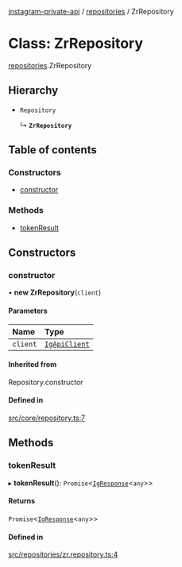[instagram-private-api](../../README.md) / [repositories](../../modules/repositories.md) / ZrRepository

# Class: ZrRepository

[repositories](../../modules/repositories.md).ZrRepository

## Hierarchy

- `Repository`

  ↳ **`ZrRepository`**

## Table of contents

### Constructors

- [constructor](ZrRepository.md#constructor)

### Methods

- [tokenResult](ZrRepository.md#tokenresult)

## Constructors

### constructor

• **new ZrRepository**(`client`)

#### Parameters

| Name | Type |
| :------ | :------ |
| `client` | [`IgApiClient`](../index/IgApiClient.md) |

#### Inherited from

Repository.constructor

#### Defined in

[src/core/repository.ts:7](https://github.com/Nerixyz/instagram-private-api/blob/4971f34/src/core/repository.ts#L7)

## Methods

### tokenResult

▸ **tokenResult**(): `Promise`<[`IgResponse`](../../modules/types.md#igresponse)<`any`\>\>

#### Returns

`Promise`<[`IgResponse`](../../modules/types.md#igresponse)<`any`\>\>

#### Defined in

[src/repositories/zr.repository.ts:4](https://github.com/Nerixyz/instagram-private-api/blob/4971f34/src/repositories/zr.repository.ts#L4)
